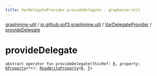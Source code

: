 ```yaml
---
title: VarDelegateProvider.provideDelegate - graphmine-util
---
```


[graphmine-util](../../index.html) / [io.github.sof3.graphmine.util](../index.html) / [VarDelegateProvider](index.html) / [provideDelegate](./provide-delegate.html)

# provideDelegate

`abstract operator fun provideDelegate(thisRef: `[`R`](index.html#R)`, property: `[`KProperty`](https://kotlinlang.org/api/latest/jvm/stdlib/kotlin.reflect/-k-property/index.html)`<*>): `[`ReadWriteProperty`](https://kotlinlang.org/api/latest/jvm/stdlib/kotlin.properties/-read-write-property/index.html)`<`[`R`](index.html#R)`, `[`T`](index.html#T)`>`